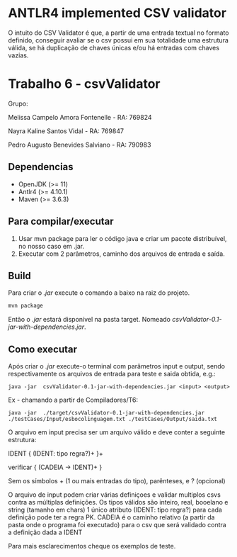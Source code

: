 # ANTLR4 implemented CSV validator

O intuito do CSV Validator é que, a partir de uma entrada textual no formato definido, conseguir avaliar se o csv possui em sua totalidade uma estrutura válida, se há duplicação de chaves únicas e/ou há entradas com chaves vazias.

# Trabalho 6 - csvValidator 

Grupo:

Melissa Campelo Amora Fontenelle - RA: 769824

Nayra Kaline Santos Vidal - RA: 769847

Pedro Augusto Benevides Salviano - RA: 790983

## Dependencias
- OpenJDK (>= 11)
- Antlr4 (>= 4.10.1)
- Maven (>= 3.6.3)

## Para compilar/executar
1. Usar mvn package para ler o código java e criar um pacote distribuível, no nosso caso em .jar.
2. Executar com 2 parâmetros, caminho dos arquivos de entrada e saída.

## Build
Para criar o *.jar* execute o comando a baixo na raiz do projeto.
```bash
mvn package
```
Então o *.jar* estará disponível na pasta target.
Nomeado *csvValidator-0.1-jar-with-dependencies.jar*. 

## Como executar
Após criar o *.jar* execute-o terminal com parâmetros input e output, sendo respectivamente os arquivos de entrada para teste e saida 
obtida, e.g.:
```
java -jar  csvValidator-0.1-jar-with-dependencies.jar <input> <output>
```
Ex - chamando a partir de Compiladores/T6:
```
java -jar  ./target/csvValidator-0.1-jar-with-dependencies.jar ./testCases/Input/esbocolinguagem.txt ./testCases/Output/saida.txt
```

O arquivo em input precisa ser um arquivo válido e deve conter a seguinte estrutura: 

IDENT {
    (IDENT: tipo regra?)+
}+

verificar {
    (CADEIA -> IDENT)+
}

Sem os símbolos + (1 ou mais entradas do tipo), parênteses, e ? (opcional)

O arquivo de input podem criar várias definiçoes e validar multiplos csvs contra as múltiplas definições.
Os tipos válidos são inteiro, real, booelano e string (tamanho em chars)
1 único atributo (IDENT: tipo regra?) para cada definição pode ter a regra PK.
CADEIA é o caminho relativo (a partir da pasta onde o programa foi executado) para o csv que será validado contra a definição dada a IDENT

Para mais esclarecimentos cheque os exemplos de teste.
